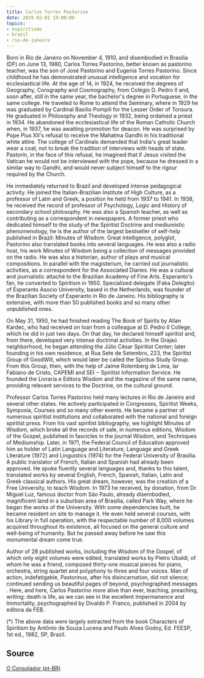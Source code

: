 ```yaml
---
title: Carlos Torres Pastorino
date: 2019-02-01 19:00:00
topics: 
- espiritismo
- brazil
- rio-de-janeiro
---
```


Born in Rio de Janeiro on November 4, 1910, and disembodied in Brasilia (DF) on
June 13, 1980, Carlos Torres Pastorino, better known as pastorino teacher, was
the son of José Pastorino and Eugenia Torres Pastorino. Since childhood he has
demonstrated unusual intelligence and vocation for ecclesiastical life. At the
age of 14, in 1924, he received the degrees of Geography, Corography and
Cosmography, from Colégio D. Pedro II and, soon after, still in the same year,
the bachelor's degree in Portuguese, in the same college. He traveled to Rome to
attend the Seminary, where in 1929 he was graduated by Cardinal Basilio Pompili
for the Lesser Order of Tonsura. He graduated in Philosophy and Theology in
1932, being ordained a priest in 1934.  He abandoned the ecclesiastical life of
the Roman Catholic Church when, in 1937, he was awaiting promotion for deacon.
He was surprised by Pope Pius XII's refusal to receive the Mahatma Gandhi in his
traditional white attire.  The college of Cardinals demanded that India's great
leader wear a coat, not to break the tradition of interviews with heads of
state. Pastorin, in the face of this refusal, he imagined that if Jesus visited
the Vatican he would not be interviewed with the pope, because he dressed in a
similar way to Gandhi, and would never subject himself to the rigour required by
the Church.

He immediately returned to Brazil and developed intense pedagogical activity. He
joined the Italian-Brazilian Institute of High Culture, as a professor of Latin
and Greek, a position he held from 1937 to 1941. In 1938, he received the record
of professor of Psychology, Logic and History of secondary school philosophy. He
was also a Spanish teacher, as well as contributing as a correspondent in
newspapers. A former priest who dedicated himself to the study of the Spiritist
Doctrine and mediumistic phenomenology, he is the author of the largest
bestseller of self-help published in Brazil: Minutes of Wisdom. Great
intelligence, polyglot, Pastorino also translated books into several languages.
He was also a radio host, his work Minutes of Wisdom being a collection of
messages provided on the radio. He was also a historian, author of plays and
musical compositions. In parallel with the magisterium, he carried out
journalistic activities, as a correspondent for the Associated Diaries. He was a
cultural and journalistic attaché to the Brazilian Academy of Fine Arts.
Esperanto's fan, he converted to Spiritism in 1950. Specialized delegate (Faka
Delegito) of Esperanto Asocio University, based in the Netherlands, was founder
of the Brazilian Society of Esperanto in Rio de Janeiro. His bibliography is
extensive, with more than 50 published books and so many other unpublished ones.

On May 31, 1950, he had finished reading The Book of Spirits by Allan Kardec,
who had received on loan from a colleague at D. Pedro II College, which he did
in just two days. On that day, he declared himself spiritist and, from there,
developed very intense doctrinal activities. In the Grajaú neighborhood, he
began attending the Júlio César Spiritist Center; later founding in his own
residence, at Rua Sete de Setembro, 223, the Spiritist Group of GoodWill, which
would later be called the Spiritus Study Group. From this Group, then, with the
help of Jaime Rolemberg de Lima, lar Fabiano de Cristo, CAPEMI and SEI −
Spiritist Information Service. He founded the Livraria e Editora Wisdom and the
magazine of the same name, providing relevant services to the Doctrine, on the
cultural ground.

Professor Carlos Torres Pastorino held many lectures in Rio de Janeiro and
several other states. He actively participated in Congresses, Spiritist Weeks,
Symposia, Courses and so many other events. He became a partner of numerous
spiritist institutions and collaborated with the national and foreign spiritist
press. From his vast spiritist bibliography, we highlight Minutes of Wisdom,
which broke all the records of sale, in numerous editions, Wisdom of the Gospel,
published in fascicles in the journal Wisdom, and Techniques of Mediumship.
Later, in 1971, the Federal Council of Education approved him as holder of Latin
Language and Literature, Language and Greek Literature (1972) and Linguistics
(1974) for the Federal University of Brasilia. A public translator of French,
Italian and Spanish had already been approved. He spoke fluently several
languages and, thanks to this talent, translated works by several English,
French, Spanish, Italian, Latin and Greek classical authors. His great dream,
however, was the creation of a Free University, to teach Wisdom. In 1973 he
received, by donation, from Dr. Miguel Luz, famous doctor from São Paulo,
already disembodied, magnificent land in a suburban area of Brasilia, called
Park Way, where he began the works of the University. With some dependencies
built, he became resident on site to manage it. He even held several courses,
with his Library in full operation, with the respectable number of 8,000 volumes
acquired throughout its existence, all focused on the general culture and
well-being of humanity. But he passed away before he saw this monumental dream
come true.

Author of 28 published works, including the Wisdom of the Gospel, of which only
eight volumes were edited, translated works by Pietro Ubaldi, of whom he was a
friend, composed thirty-one musical pieces for piano, orchestra, string quartet
and polyphony to three and four voices. Man of action, indefatigable,
Pastorinus, after his disincarnation, did not silence; continued sending us
beautiful pages of beyond, psychographed messages . Here, and here, Carlos
Pastorino more alive than ever, teaching, preaching, writing: death is life, as
we can see in the excellent Impermanence and Immortality, psychographed by
Divaldo P. Franco, published in 2004 by editora da FEB.

(*) The above data were largely extracted from the book Characters of Spiritism
by Antônio de Souza Lucena and Paulo Alves Godoy, Ed. FEESP, 1st ed., 1982, SP,
Brazil. 

## Source
[O Consolador (pt-BR)](http://www.oconsolador.com.br/linkfixo/biografias/carlospastorini.html)



